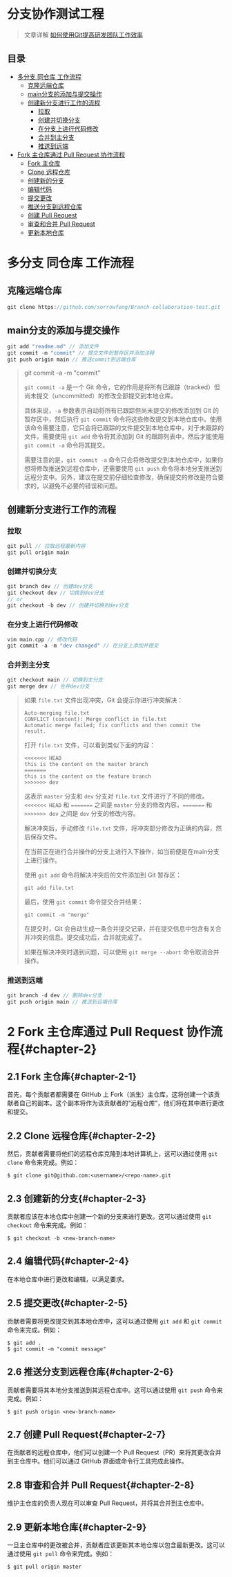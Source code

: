 # 分支协作测试工程

> 文章详解 [如何使用Git提高研发团队工作效率](https://zhuanlan.zhihu.com/p/55602151)




## 目录

* [多分支 同仓库 工作流程](#多分支-同仓库-工作流程)
	* [克隆远端仓库](#克隆远端仓库)
	* [main分支的添加与提交操作](#main分支的添加与提交操作)
	* [创建新分支进行工作的流程](#创建新分支进行工作的流程)
		* [拉取](#拉取)
		* [创建并切换分支](#创建并切换分支)
		* [在分支上进行代码修改](#在分支上进行代码修改)
		* [合并到主分支](#合并到主分支)
		* [推送到远端](#推送到远端)
* [Fork 主仓库通过 Pull Request 协作流程](#chapter-2)
	* [Fork 主仓库 ](#chapter-2-1)
	* [Clone 远程仓库 ](#chapter-2-2)
	* [创建新的分支 ](#chapter-2-3)
	* [编辑代码 ](#chapter-2-4)
	* [提交更改 ](#chapter-2-5)
	* [推送分支到远程仓库 ](#chapter-2-6)
	* [创建 Pull Request ](#chapter-2-7)
	* [审查和合并 Pull Request ](#chapter-2-8)
	* [更新本地仓库 ](#chapter-2-9)




# 多分支 同仓库 工作流程

## 克隆远端仓库

```cpp
git clone https://github.com/sorrowfeng/Branch-collaboration-test.git
```

## main分支的添加与提交操作

```cpp
git add "readme.md" // 添加文件
git commit -m "commit" // 提交文件到暂存区并添加注释
git push origin main // 推送commit到远端仓库
```

> git commit -a -m "commit" 
>
> `git commit -a` 是一个 Git 命令，它的作用是将所有已跟踪（tracked）但尚未提交（uncommitted）的修改全部提交到本地仓库。
>
> 具体来说，`-a` 参数表示自动将所有已跟踪但尚未提交的修改添加到 Git 的暂存区中，然后执行 `git commit` 命令将这些修改提交到本地仓库中。使用该命令需要注意，它只会将已跟踪的文件提交到本地仓库中，对于未跟踪的文件，需要使用 `git add` 命令将其添加到 Git 的跟踪列表中，然后才能使用 `git commit -a` 命令将其提交。
>
> 需要注意的是，`git commit -a` 命令只会将修改提交到本地仓库中，如果你想将修改推送到远程仓库中，还需要使用 `git push` 命令将本地分支推送到远程分支中。另外，建议在提交前仔细检查修改，确保提交的修改是符合要求的，以避免不必要的错误和问题。

## 创建新分支进行工作的流程

### 拉取

```cpp
git pull // 拉取远程最新内容
git pull origin main
```

### 创建并切换分支

```cpp
git branch dev // 创建dev分支
git checkout dev // 切换到dev分支
// or
git checkout -b dev // 创建并切换到dev分支
```

### 在分支上进行代码修改

```cpp
vim main.cpp // 修改代码
git commit -a -m "dev changed" // 在分支上添加并提交
```

### 合并到主分支

``` cpp
git checkout main // 切换到主分支
git merge dev // 合并dev分支
```

> 如果 `file.txt` 文件出现冲突，Git 会提示你进行冲突解决：
>
> ```
> Auto-merging file.txt
> CONFLICT (content): Merge conflict in file.txt
> Automatic merge failed; fix conflicts and then commit the result.
> ```
>
> 打开 `file.txt` 文件，可以看到类似下面的内容：
>
> ```
> <<<<<<< HEAD
> this is the content on the master branch
> =======
> this is the content on the feature branch
> >>>>>>> dev
> ```
>
> 这表示 `master` 分支和 `dev` 分支对 `file.txt` 文件进行了不同的修改。`<<<<<<< HEAD` 和 `=======` 之间是 `master` 分支的修改内容，`=======` 和 `>>>>>>> dev` 之间是 `dev` 分支的修改内容。
>
> 解决冲突后，手动修改 `file.txt` 文件，将冲突部分修改为正确的内容，然后保存文件。
>
> 在当前正在进行合并操作的分支上进行入下操作，如当前便是在main分支上进行操作。
>
> 使用 `git add` 命令将解决冲突后的文件添加到 Git 暂存区：
>
> ```
> git add file.txt
> ```
>
> 最后，使用 `git commit` 命令提交合并结果：
>
> ```
> git commit -m "merge"
> ```
>
> 在提交时，Git 会自动生成一条合并提交记录，并在提交信息中包含有关合并冲突的信息。提交成功后，合并就完成了。
>
> 如果在解决冲突时遇到问题，可以使用 `git merge --abort` 命令取消合并操作。

### 推送到远端

```cpp
git branch -d dev // 删除dev分支
git push origin main // 推送到远端仓库
```

# 2 Fork 主仓库通过 Pull Request 协作流程{#chapter-2}

## 2.1 Fork 主仓库{#chapter-2-1}

首先，每个贡献者都需要在 GitHub 上 Fork（派生）主仓库，这将创建一个该贡献者自己的副本。这个副本将作为该贡献者的“远程仓库”，他们将在其中进行更改和提交。

## 2.2 Clone 远程仓库{#chapter-2-2}

然后，贡献者需要将他们的远程仓库克隆到本地计算机上，这可以通过使用 `git clone` 命令来完成。例如：

```
$ git clone git@github.com:<username>/<repo-name>.git
```

## 2.3 创建新的分支{#chapter-2-3}

贡献者应该在本地仓库中创建一个新的分支来进行更改。这可以通过使用 `git checkout` 命令来完成。例如：

```
$ git checkout -b <new-branch-name>
```

## 2.4 编辑代码{#chapter-2-4}

在本地仓库中进行更改和编辑，以满足要求。

## 2.5 提交更改{#chapter-2-5}

贡献者需要将更改提交到其本地仓库中，这可以通过使用 `git add` 和 `git commit` 命令来完成。例如：

```
$ git add .
$ git commit -m "commit message"
```

## 2.6 推送分支到远程仓库{#chapter-2-6}

贡献者需要将其本地分支推送到其远程仓库中。这可以通过使用 `git push` 命令来完成。例如：

```
$ git push origin <new-branch-name>
```

## 2.7 创建 Pull Request{#chapter-2-7}

在贡献者的远程仓库中，他们可以创建一个 Pull Request（PR）来将其更改合并到主仓库中。他们可以通过 GitHub 界面或命令行工具完成此操作。

## 2.8 审查和合并 Pull Request{#chapter-2-8}

维护主仓库的负责人现在可以审查 Pull Request，并将其合并到主仓库中。

## 2.9 更新本地仓库{#chapter-2-9}

一旦主仓库中的更改被合并，贡献者应该更新其本地仓库以包含最新更改。这可以通过使用 `git pull` 命令来完成。例如：

```
$ git pull origin master
```




